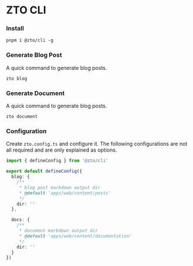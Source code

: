 # ZTO CLI

### Install

```
pnpm i @zto/cli -g
```

### Generate Blog Post

A quick command to generate blog posts.

```
zto blog
```

### Generate Document

A quick command to generate blog posts.

```
zto document
```

### Configuration

Create `zto.config.ts` and configure it. The following configurations are not all required and are only explained as options.

```ts
import { defineConfig } from '@zto/cli'

export default defineConfig({
  blog: {
    /**
     * blog post markdown output dir
     * @default 'apps/web/content/posts'
     */
    dir: ''
  }, 

  docs: {
    /**
     * document markdown output dir
     * @default 'apps/web/content/documentation'
     */
    dir: ''
  }
})
```